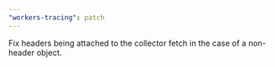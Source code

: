 ```yaml
---
"workers-tracing": patch
---
```


Fix headers being attached to the collector fetch in the case of a non-header object.
